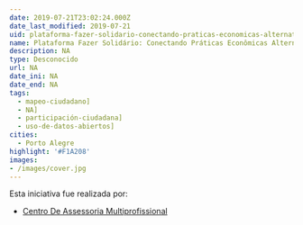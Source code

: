 ```yaml
---
date: 2019-07-21T23:02:24.000Z
date_last_modified: 2019-07-21
uid: plataforma-fazer-solidario-conectando-praticas-economicas-alternativas
name: Plataforma Fazer Solidário: Conectando Práticas Econômicas Alternativas
description: NA
type: Desconocido
url: NA
date_ini: NA
date_end: NA
tags:
  - mapeo-ciudadano]
  - NA]
  - participación-ciudadana]
  - uso-de-datos-abiertos]
cities: 
  - Porto Alegre
highlight: '#F1A208'
images:
- /images/cover.jpg
---
```


Esta iniciativa fue realizada por:

- [Centro De Assessoria Multiprofissional](/i/centro-de-assessoria-multiprofissional.html)
